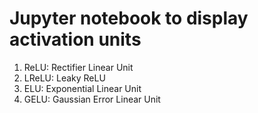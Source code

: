 # Jupyter notebook to display activation units

1. ReLU: Rectifier Linear Unit
2. LReLU: Leaky ReLU
3. ELU: Exponential Linear Unit
4. GELU: Gaussian Error Linear Unit
